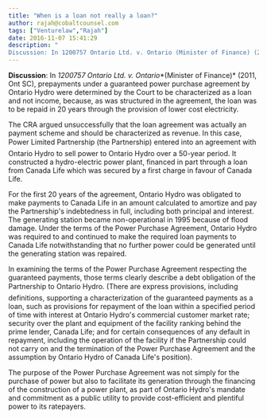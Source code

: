 ```yaml
---
title: "When is a loan not really a loan?"
author: rajah@cobaltcounsel.com
tags: ["Venturelaw","Rajah"]
date: 2016-11-07 15:41:29
description: "
Discussion: In 1200757 Ontario Ltd. v. Ontario (Minister of Finance) (2011, Ont SC), prepayments under a guaranteed power purchase agreement by Onta..."
---
```


**Discussion**: In *1200757 Ontario Ltd. v. Ontario**(Minister of Finance)* (2011, Ont SC), prepayments under a guaranteed power purchase agreement by Ontario Hydro were determined by the Court to be characterized as a loan and not income, because, as was structured in the agreement, the loan was to be repaid in 20 years through the provision of lower cost electricity.

The CRA argued unsuccessfully that the loan agreement was actually an payment scheme and should be characterized as revenue. In this case, Power Limited Partnership (the Partnership) entered into an agreement with Ontario Hydro to sell power to Ontario Hydro over a 50-year period. It constructed a hydro-electric power plant, financed in part through a loan from Canada Life which was secured by a first charge in favour of Canada Life.

For the first 20 years of the agreement, Ontario Hydro was obligated to make payments to Canada Life in an amount calculated to amortize and pay the Partnership's indebtedness in full, including both principal and interest. The generating station became non-operational in 1995 because of flood damage. Under the terms of the Power Purchase Agreement, Ontario Hydro was required to and continued to make the required loan payments to Canada Life notwithstanding that no further power could be generated until the generating station was repaired.

In examining the terms of the Power Purchase Agreement respecting the guaranteed payments, those terms clearly describe a debt obligation of the Partnership to Ontario Hydro. (There are express provisions, including definitions, supporting a characterization of the guaranteed payments as a loan, such as provisions for repayment of the loan within a specified period of time with interest at Ontario Hydro's commercial customer market rate; security over the plant and equipment of the facility ranking behind the prime lender, Canada Life; and for certain consequences of any default in repayment, including the operation of the facility if the Partnership could not carry on and the termination of the Power Purchase Agreement and the assumption by Ontario Hydro of Canada Life's position).

The purpose of the Power Purchase Agreement was not simply for the purchase of power but also to facilitate its generation through the financing of the construction of a power plant, as part of Ontario Hydro's mandate and commitment as a public utility to provide cost-efficient and plentiful power to its ratepayers.